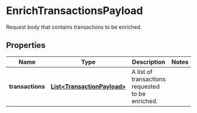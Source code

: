 

# EnrichTransactionsPayload

Request body that contains transactions to be enriched.

## Properties

| Name | Type | Description | Notes |
|------------ | ------------- | ------------- | -------------|
|**transactions** | [**List&lt;TransactionPayload&gt;**](TransactionPayload.md) | A list of transactions requested to be enriched. |  |



